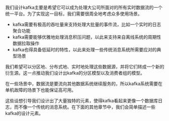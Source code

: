 我们设计kafka主要是希望它可以成为处理大公司所面对的所有实时数据流的一个统一平台。为了实现这一目标，我们需要很周全地考虑众多使用场景。

* kafka需要有极高的吞吐量来支持处理大批量的事件流，比如一个实时的日志聚合功能
* kafka需要能够优雅地处理消息积压问题，以此来支持来自离线系统的周期性数据拉取操作
* kafka也得具备低延时的特性，以此来处理一些传统消息系统所需要应对的典型场景

我们希望可以分区地、分布式地、实时地处理这些数据源，并将它们转成一个新的衍生源。这一点推动我们设计出kafka的分区模型以及消费者组的模型。

在一些场景中，数据流是要流向其他数据系统继续服务的，所以kafka系统需要在单机故障的场景下也能保证高可用。

这些设想引导我们设计出了大量独特的元素，使得kafka看起来更像一个数据库日志，而不像一个传统的消息系统。在下面的其他章节中，我们会简单描述一些kafka的设计元素。